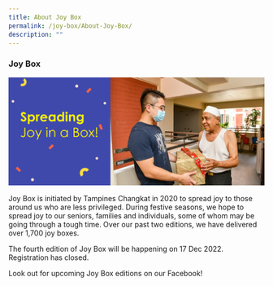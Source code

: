 ```yaml
---
title: About Joy Box
permalink: /joy-box/About-Joy-Box/
description: ""
---
```

### Joy Box

![](/images/Joy%20Box/Joy%20Box%20Banner1.png)

Joy Box is initiated by Tampines Changkat in 2020 to spread joy to those around us who are less privileged. During festive seasons, we hope to spread joy to our seniors, families and individuals, some of whom may be going through a tough time. Over our past two editions, we have delivered over 1,700 joy boxes.

The fourth edition of Joy Box will be happening on 17 Dec 2022. Registration has closed.

Look out for upcoming Joy Box editions on our Facebook!
